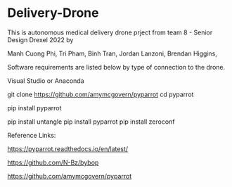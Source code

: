 # Delivery-Drone

This is autonomous medical delivery drone prject from team 8 - Senior Design Drexel 2022 by

Manh Cuong Phi,
Tri Pham,
Binh Tran,
Jordan Lanzoni,
Brendan Higgins,

Software requirements are listed below by type of connection to the drone.

Visual Studio or Anaconda

git clone https://github.com/amymcgovern/pyparrot
cd pyparrot

pip install pyparrot

pip install untangle
pip install pyparrot
pip install zeroconf


Reference Links:

https://pyparrot.readthedocs.io/en/latest/

https://github.com/N-Bz/bybop

https://github.com/amymcgovern/pyparrot
